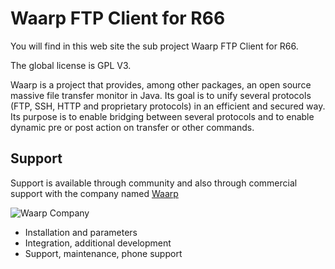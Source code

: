 Waarp FTP Client for R66
========================

You will find in this web site the sub project Waarp FTP Client for R66.

The global license is GPL V3.

Waarp is a project that provides, among other packages, 
an open source massive file transfer monitor 
in Java. Its goal is to unify several protocols (FTP, SSH, HTTP and proprietary 
protocols) in an efficient and secured way. Its purpose is to enable bridging between 
several protocols and to enable dynamic pre or post action on transfer or other commands.

Support
-------

Support is available through community and also through commercial support
with the company named [Waarp](http://www.waarp.fr/)

![Waarp Company](http://waarp.github.com/Waarp/res/waarp/waarp.gif "Waarp")

 * Installation and parameters
 * Integration, additional development
 * Support, maintenance, phone support
 
